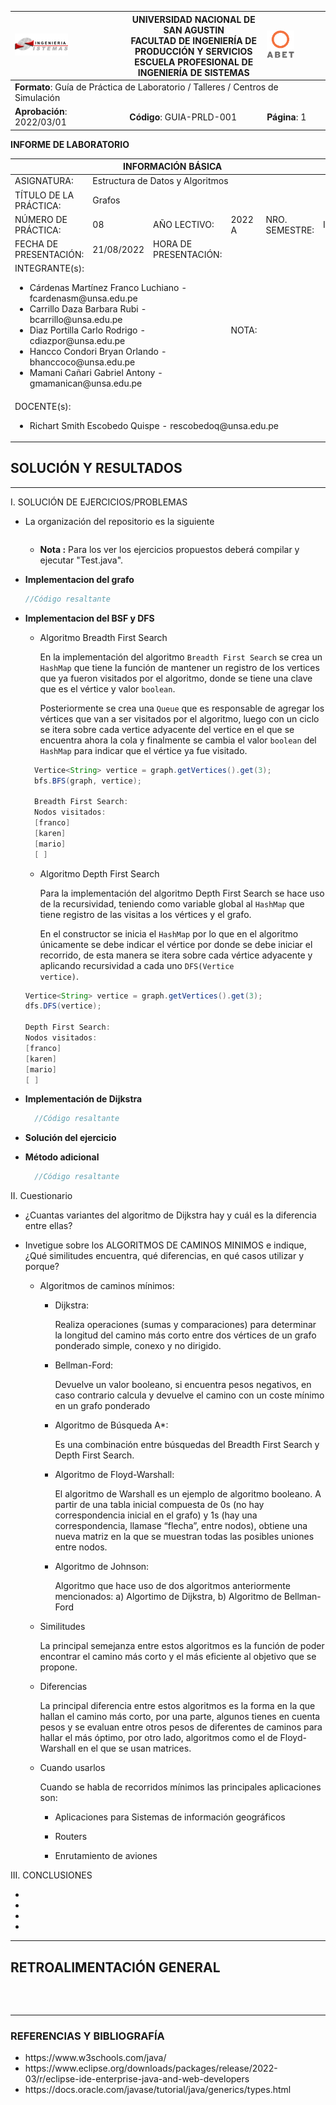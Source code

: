 <div align="center">
<table>
    <theader>
        <tr>
            <td><img src="https://github.com/rescobedoq/pw2/blob/main/epis.png?raw=true" alt="EPIS" style="width:50%; height:auto"/></td>
            <th>
                <span style="font-weight:bold;">UNIVERSIDAD NACIONAL DE SAN AGUSTIN</span><br />
                <span style="font-weight:bold;">FACULTAD DE INGENIERÍA DE PRODUCCIÓN Y SERVICIOS</span><br />
                <span style="font-weight:bold;">ESCUELA PROFESIONAL DE INGENIERÍA DE SISTEMAS</span>
            </th>
            <td><img src="https://github.com/rescobedoq/pw2/blob/main/abet.png?raw=true" alt="ABET" style="width:50%; height:auto"/></td>
        </tr>
    </theader>
    <tbody>
        <tr><td colspan="3"><span style="font-weight:bold;">Formato</span>: Guía de Práctica de Laboratorio / Talleres / Centros de Simulación</td></tr>
        <tr><td><span style="font-weight:bold;">Aprobación</span>:  2022/03/01</td><td><span style="font-weight:bold;">Código</span>: GUIA-PRLD-001</td><td><span style="font-weight:bold;">Página</span>: 1</td></tr>
    </tbody>
</table>
</div>

<div>
<span style="font-weight:bold;">INFORME DE LABORATORIO</span><br />

<table>
<theader>
<tr><th colspan="6">INFORMACIÓN BÁSICA</th></tr>
</theader>
<tbody>
<tr><td>ASIGNATURA:</td><td colspan="5">Estructura de Datos y Algoritmos</td></tr>
<tr><td>TÍTULO DE LA PRÁCTICA:</td><td colspan="5">Grafos</td></tr>
<tr>
<td>NÚMERO DE PRÁCTICA:</td><td>08</td><td>AÑO LECTIVO:</td><td>2022 A</td><td>NRO. SEMESTRE:</td><td>III</td>
</tr>
<tr>
<td>FECHA DE PRESENTACIÓN:</td><td>21/08/2022</td><td>HORA DE PRESENTACIÓN:</td><td colspan="3"></td>
</tr>
<tr><td colspan="3">INTEGRANTE(s):
<ul>
<li>Cárdenas Martínez Franco Luchiano - fcardenasm@unsa.edu.pe</li>
<li>Carrillo Daza Barbara Rubi - bcarrillo@unsa.edu.pe</li>
<li>Diaz Portilla Carlo Rodrigo - cdiazpor@unsa.edu.pe</li>
<li>Hancco Condori Bryan Orlando - bhanccoco@unsa.edu.pe</li>
<li>Mamani Cañari Gabriel Antony - gmamanican@unsa.edu.pe</li>
</ul>
</td>
<td>NOTA:</td><td colspan="2"></td>
</<tr>
<tr><td colspan="6">DOCENTE(s):
<ul>
<li>Richart Smith Escobedo Quispe - rescobedoq@unsa.edu.pe</li>
</ul>
</td>
</<tr>
</tbody>
</table>

<!-- Reportes -->
## SOLUCIÓN Y RESULTADOS

---

I. SOLUCIÓN DE EJERCICIOS/PROBLEMAS <br>
* La organización del repositorio es la siguiente
    ```sh
    ```
  * **Nota :** Para los ver los ejercicios propuestos deberá compilar y ejecutar "Test.java".
* **Implementacion del grafo**
	```java
	//Código resaltante
	```
* **Implementacion del BSF y DFS** 

  * Algoritmo Breadth First Search
  
    En la implementación del algoritmo <code>Breadth First Search</code> se crea un <code>HashMap</code> que tiene la función de mantener un registro de los vertices que ya fueron visitados por el algoritmo, donde se tiene una clave que es el vértice y valor <code>boolean</code>.
    
    Posteriormente se crea una <code>Queue</code> que es responsable de agregar los vértices que van a ser visitados por el algoritmo, luego con un ciclo se itera sobre cada vertice adyacente del vertice en el que se encuentra ahora la cola y finalmente se cambia el valor <code>boolean</code> del <code>HashMap</code> para indicar que el vértice ya fue visitado.
  
  ```java
    Vertice<String> vertice = graph.getVertices().get(3);
    bfs.BFS(graph, vertice);

    Breadth First Search:
    Nodos visitados:
    [franco]
    [karen]
    [mario]
    [ ]
  ```
    * Algoritmo Depth First Search

      Para la implementación del algoritmo Depth First Search se hace uso de la recursividad, teniendo como variable global al <code>HashMap</code> que tiene registro de las visitas a los vértices y el grafo.

      En el constructor se inicia el <code>HashMap</code> por lo que en el algoritmo únicamente se debe indicar el vértice por donde se debe iniciar el recorrido, de esta manera se itera sobre cada vértice adyacente y aplicando recursividad a cada uno <code>DFS(Vertice<E> vertice)</code>.

    ```java
    Vertice<String> vertice = graph.getVertices().get(3);
    dfs.DFS(vertice);

    Depth First Search:
    Nodos visitados:
    [franco]
    [karen]
    [mario]
    [ ]
  ```

* **Implementación de Dijkstra** 
  ```java
	//Código resaltante
	```
* **Solución del ejercicio**

* **Método adicional** 
  ```java
	//Código resaltante
	```  
II. Cuestionario
* ¿Cuantas variantes del algoritmo de Dijkstra hay y cuál es la diferencia entre ellas?
  
*  Invetigue sobre los ALGORITMOS DE CAMINOS MINIMOS e indique, ¿Qué similitudes encuentra, 
   qué diferencias, en qué casos utilizar y porque?

   * Algoritmos de caminos mínimos:

      * Dijkstra: 

        Realiza operaciones (sumas y comparaciones) para determinar la longitud del camino más corto entre dos vértices de un grafo ponderado simple, conexo y no dirigido.

      * Bellman-Ford: 
      
        Devuelve un valor booleano, si encuentra pesos negativos, en caso contrario calcula y devuelve el camino con un coste mínimo en un grafo ponderado

      * Algoritmo de Búsqueda A*: 
      
        Es una combinación entre búsquedas del Breadth First Search y Depth First Search.

      * Algoritmo de Floyd-Warshall: 
      
        El algoritmo de Warshall es un ejemplo de algoritmo booleano. A partir de una tabla inicial compuesta de 0s (no hay correspondencia inicial en el grafo) y 1s (hay una correspondencia, llamase “flecha”, entre nodos), obtiene una nueva matriz en la que se muestran todas las posibles uniones entre nodos.

      * Algoritmo de Johnson: 
      
        Algoritmo que hace uso de dos algoritmos anteriormente mencionados: a) Algortimo de Dijkstra, b) Algoritmo de Bellman-Ford

    * Similitudes

      La principal semejanza entre estos algoritmos es la función de poder encontrar el camino más corto y el más eficiente al objetivo que se propone.

    * Diferencias

      La principal diferencia entre estos algoritmos es la forma en la que hallan el camino más corto, por una parte, algunos tienes en cuenta pesos y se evaluan entre otros pesos de diferentes de caminos para hallar el más óptimo, por otro lado, algoritmos como el de Floyd-Warshall en el que se usan matrices.

    * Cuando usarlos

      Cuando se habla de recorridos mínimos las principales aplicaciones son:

      * Aplicaciones para Sistemas de información geográficos

      * Routers
      
      * Enrutamiento de aviones
  
III. CONCLUSIONES

- 
- 
- 
- 

---

## RETROALIMENTACIÓN GENERAL
 <pre>

 </pre>
---

### REFERENCIAS Y BIBLIOGRAFÍA
<ul>
    <li>https://www.w3schools.com/java/</li>
    <li>https://www.eclipse.org/downloads/packages/release/2022-03/r/eclipse-ide-enterprise-java-and-web-developers</li>
    <li>https://docs.oracle.com/javase/tutorial/java/generics/types.html</li>
</ul>
